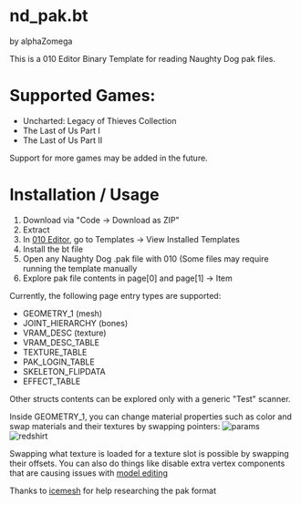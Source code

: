 # nd_pak.bt
by alphaZomega

This is a 010 Editor Binary Template for reading Naughty Dog pak files.

# Supported Games:
- Uncharted: Legacy of Thieves Collection
- The Last of Us Part I
- The Last of Us Part II

Support for more games may be added in the future.

# Installation / Usage
1. Download via "Code -> Download as ZIP"
2. Extract
3. In [010 Editor](https://www.sweetscape.com/010editor/), go to Templates -> View Installed Templates
4. Install the bt file
5. Open any Naughty Dog .pak file with 010 (Some files may require running the template manually
6. Explore pak file contents in page\[0] and page\[1] -> Item


Currently, the following page entry types are supported:
- GEOMETRY_1 (mesh)
- JOINT_HIERARCHY (bones) 
- VRAM_DESC (texture)
- VRAM_DESC_TABLE
- TEXTURE_TABLE
- PAK_LOGIN_TABLE
- SKELETON_FLIPDATA
- EFFECT_TABLE

 Other structs contents can be explored only with a generic "Test" scanner.
 
 Inside GEOMETRY_1, you can change material properties such as color and swap materials and their textures by swapping pointers:
 ![params](https://i.imgur.com/lnaCh93.png)
 ![redshirt](https://i.imgur.com/Kwyg327.jpg)
 
 Swapping what texture is loaded for a texture slot is possible by swapping their offsets.
 You can also do things like disable extra vertex components that are causing issues with [model editing](https://github.com/alphazolam/fmt_nd_pak)
 
 Thanks to [icemesh](https://github.com/icemesh/) for help researching the pak format